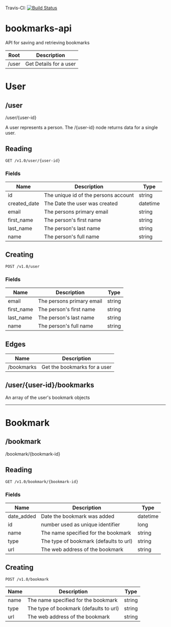 Travis-CI: [![Build Status](https://travis-ci.org/damc-dev/bookmarks-api.svg?branch=master)](https://travis-ci.org/damc-dev/bookmarks-api)

# bookmarks-api
API for saving and retrieving bookmarks


| Root | Description |
| ---- | ------------|
| /user | Get Details for a user |

# User
## /user

/user/{user-id}

A user represents a person. The /{user-id} node returns data for a single user.

## Reading
```
GET /v1.0/user/{user-id}
```

### Fields

| Name | Description | Type |
| ---- | ----------- | ---- |
| id   | The unique id of the persons account | string |
| created_date | The Date the user was created | datetime |
| email | The persons primary email | string |
|first_name | The person's first name | string |
| last_name | The person's last name | string |
| name | The person's full name | string |

## Creating
```
POST /v1.0/user
```

### Fields

| Name | Description | Type |
| ---- | ----------- | ---- |
| email | The persons primary email | string |
|first_name | The person's first name | string |
| last_name | The person's last name | string |
| name | The person's full name | string |

## Edges

| Name | Description |
| ---- | ------------|
| /bookmarks | Get the bookmarks for a user |

## /user/{user-id}/bookmarks
An array of the user's bookmark objects

----

# Bookmark
## /bookmark

/bookmark/{bookmark-id}

## Reading
```
GET /v1.0/bookmark/{bookmark-id}
```

### Fields

| Name | Description | Type |
| ---- | ----------- | ---- |
| date_added | Date the bookmark was added | datetime |
| id | number used as unique identifier | long |
| name | The name specified for the bookmark | string |
| type | The type of bookmark (defaults to url) | string |
| url | The web address of the bookmark | string |

## Creating
```
POST /v1.0/bookmark
```
| Name | Description | Type |
| ---- | ----------- | ---- |
| name | The name specified for the bookmark | string |
| type | The type of bookmark (defaults to url) | string |
| url | The web address of the bookmark | string |
